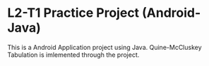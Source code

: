 # L2-T1 Practice Project (Android-Java)
 This is a Android Application project using Java. Quine-McCluskey Tabulation is imlemented through the project.
